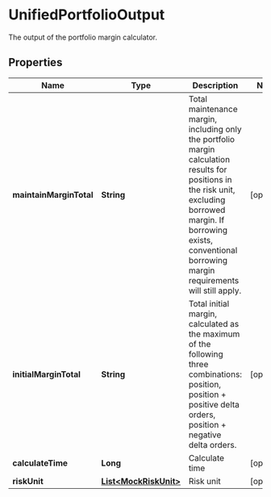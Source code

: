 

# UnifiedPortfolioOutput

The output of the portfolio margin calculator.
## Properties

Name | Type | Description | Notes
------------ | ------------- | ------------- | -------------
**maintainMarginTotal** | **String** | Total maintenance margin, including only the portfolio margin calculation results for positions in the risk unit,  excluding borrowed margin. If borrowing exists, conventional borrowing margin requirements will still apply. |  [optional]
**initialMarginTotal** | **String** | Total initial margin, calculated as the maximum of the following three combinations: position,  position + positive delta orders, position + negative delta orders. |  [optional]
**calculateTime** | **Long** | Calculate time |  [optional]
**riskUnit** | [**List&lt;MockRiskUnit&gt;**](MockRiskUnit.md) | Risk unit |  [optional]



